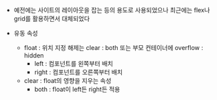 - 예전에는 사이트의 레이아웃을 잡는 등의 용도로 사용되었으나 최근에는 flex나 grid를 활용하면서 대체되었다

- 유동 속성
	- float : 위치 지정
		해제는 clear : both 또는 부모 컨테이너에 overflow : hidden
		- left : 컴포넌트를 왼쪽부터 배치
		- right : 컴포넌트를 오른쪽부터 배치
	- clear : float의 영향을 지우는 속성
		- both : float이 left든 right든 적용